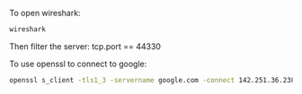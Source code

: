 To open wireshark:

```bash
wireshark
```

Then filter the server: tcp.port == 44330

To use openssl to connect to google:

```bash
openssl s_client -tls1_3 -servername google.com -connect 142.251.36.238:443
```